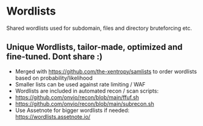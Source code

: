 # Wordlists
Shared wordlists used for subdomain, files and directory bruteforcing etc.

## Unique Wordlists, tailor-made, optimized and fine-tuned. Dont share :)
* Merged with https://github.com/the-xentropy/samlists to order wordlists based on probability/likelihood
* Smaller lists can be used against rate limiting / WAF
* Wordlists are included in automated recon / scan scripts:
* https://github.com/onvio/recon/blob/main/ffuf.sh
* https://github.com/onvio/recon/blob/main/subrecon.sh
* Use Assetnote for bigger wordlists if needed: https://wordlists.assetnote.io/ 
